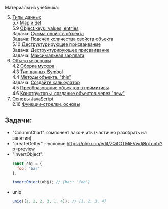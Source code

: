 Материалы из учебника:
    
5. [Типы данных](https://learn.javascript.ru/data-types)  
5.7 [Map и Set](https://learn.javascript.ru/map-set)  
5.9 [Object.keys, values, entries](https://learn.javascript.ru/keys-values-entries)   
Задача: [Сумма свойств объекта](https://learn.javascript.ru/task/sum-salaries)  
Задача: [Подсчёт количества свойств объекта](https://learn.javascript.ru/task/count-properties)  
5.10 [Деструктурирующее присваивание](https://learn.javascript.ru/destructuring-assignment)  
Задача: [Деструктурирующее присваивание](https://learn.javascript.ru/task/destruct-user)  
Задача: [Максимальная зарплата](https://learn.javascript.ru/task/max-salary)  
4. [Объекты: основы](https://learn.javascript.ru/object-basics)  
4.2 [Сборка мусора](https://learn.javascript.ru/garbage-collection)  
4.3 [Тип данных Symbol](https://learn.javascript.ru/symbol)   
4.4 [Методы объекта, "this"](https://learn.javascript.ru/object-methods)   
Задача: [Создайте калькулятор](https://learn.javascript.ru/task/calculator)  
4.5 [Преобразование объектов в примитивы](https://learn.javascript.ru/object-toprimitive)   
4.6 [Конструкторы, создание объектов через "new"](https://learn.javascript.ru/constructor-new)   
2. [Основы JavaScript](https://learn.javascript.ru/first-steps)  
2.16 [Функции-стрелки, основы](https://learn.javascript.ru/arrow-functions-basics)   

## Задачи:

* "ColumnChart" компонент закончить (частично разобрать на занятии)  
* "createGetter" - условие https://plnkr.co/edit/ZQifOTMiEVwdj8pTontx?p=preview
* "invertObject": 
    ```javascript
    const obj = {
      foo: 'bar'
    };
    
    invertObject(obj); // {bar: 'foo'}
    ```
* uniq
    ```javascript
    uniq([1, 2, 2, 3, 1, 4]); // [1, 2, 3, 4]
    ```

